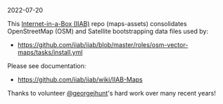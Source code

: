 2022-07-20

This [Internet-in-a-Box (IIAB)](https://internet-in-a-box.org) repo (maps-assets) consolidates OpenStreetMap (OSM) and Satellite bootstrapping data files used by:

- https://github.com/iiab/iiab/blob/master/roles/osm-vector-maps/tasks/install.yml

Please see documentation:

- https://github.com/iiab/iiab/wiki/IIAB-Maps

Thanks to volunteer [@georgejhunt](https://github.com/georgejhunt)'s hard work over many recent years!
